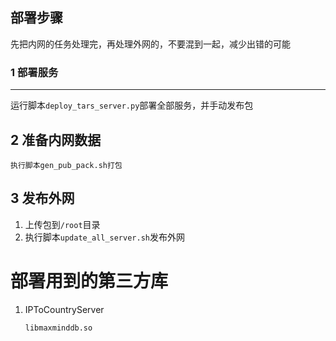 ## 部署步骤

先把内网的任务处理完，再处理外网的，不要混到一起，减少出错的可能

### 1 部署服务

***

运行脚本`deploy_tars_server.py`部署全部服务，并手动发布包

## 2 准备内网数据

```shell
执行脚本gen_pub_pack.sh打包
```

## 3 发布外网

1. 上传包到`/root`目录
2. 执行脚本`update_all_server.sh`发布外网

# 部署用到的第三方库

1. IPToCountryServer

   ```shell
   libmaxminddb.so
   ```


